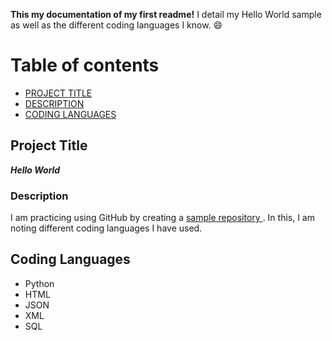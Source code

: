 **This my documentation of my first readme!** 
I detail my Hello World sample as well as the different coding languages I know. :smile:

# Table of contents

- [PROJECT TITLE](#Project-Title)
- [DESCRIPTION](#Description)
- [CODING LANGUAGES](#Coding-Languages)

## Project Title

***Hello World***

### Description

I am practicing using GitHub by creating a <ins> sample repository </ins>. In this, I am noting different coding languages I have used. 

## Coding Languages
- Python
- HTML
- JSON
- XML
- SQL
